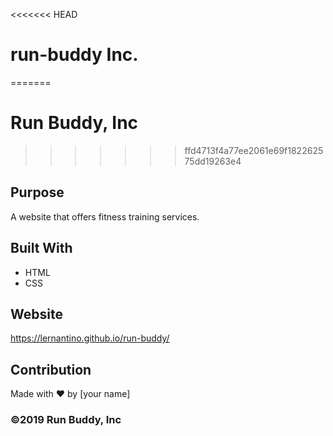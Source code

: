 <<<<<<< HEAD
# run-buddy Inc.
=======
# Run Buddy, Inc
>>>>>>> ffd4713f4a77ee2061e69f182262575dd19263e4

## Purpose
A website that offers fitness training services. 

## Built With
* HTML
* CSS

## Website
https://lernantino.github.io/run-buddy/

## Contribution
Made with ❤️ by [your name]

### ©️2019 Run Buddy, Inc 
